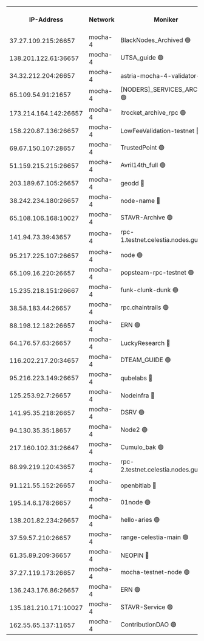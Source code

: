 


<table><tr><th>IP-Address</th><th>Network</th><th>Moniker</th><th>Latest Block Height</th><th>Earliest Block Height</th><th>Catching Up</th><th>Tx Index</th><th>Voting Power</th><th>Scan Time</th></tr><tr><td>37.27.109.215:26657</td><td>mocha-4</td><td>BlackNodes_Archived 🟢</td><td>2693073</td><td>1</td><td>False</td><td>off</td><td>0</td><td>2024-09-13T02:24:57.400501132UTC</td></tr><tr><td>138.201.122.61:36657</td><td>mocha-4</td><td>UTSA_guide 🟢</td><td>2693074</td><td>1</td><td>False</td><td>on</td><td>0</td><td>2024-09-13T02:25:01.775577974UTC</td></tr><tr><td>34.32.212.204:26657</td><td>mocha-4</td><td>astria-mocha-4-validator-1 🔴</td><td>2693074</td><td>1</td><td>False</td><td>on</td><td>10509044</td><td>2024-09-13T02:25:02.090558048UTC</td></tr><tr><td>65.109.54.91:21657</td><td>mocha-4</td><td>[NODERS]_SERVICES_ARCHIVE 🟢</td><td>2585030</td><td>1</td><td>False</td><td>on</td><td>0</td><td>2024-09-13T02:25:34.252421072UTC</td></tr><tr><td>173.214.164.142:26657</td><td>mocha-4</td><td>itrocket_archive_rpc 🟢</td><td>2693078</td><td>1</td><td>False</td><td>on</td><td>0</td><td>2024-09-13T02:25:47.172657566UTC</td></tr><tr><td>158.220.87.136:26657</td><td>mocha-4</td><td>LowFeeValidation-testnet 🔴</td><td>2585030</td><td>1</td><td>False</td><td>off</td><td>500001</td><td>2024-09-13T02:25:51.646765731UTC</td></tr><tr><td>69.67.150.107:28657</td><td>mocha-4</td><td>TrustedPoint 🟢</td><td>2693078</td><td>1</td><td>False</td><td>on</td><td>0</td><td>2024-09-13T02:25:58.521707180UTC</td></tr><tr><td>51.159.215.215:26657</td><td>mocha-4</td><td>Avril14th_full 🟢</td><td>2693080</td><td>1</td><td>False</td><td>on</td><td>0</td><td>2024-09-13T02:26:19.861019514UTC</td></tr><tr><td>203.189.67.105:26657</td><td>mocha-4</td><td>geodd 🔴</td><td>2693081</td><td>1</td><td>False</td><td>on</td><td>100008</td><td>2024-09-13T02:26:22.769908358UTC</td></tr><tr><td>38.242.234.180:26657</td><td>mocha-4</td><td>node-name 🔴</td><td>2693081</td><td>1</td><td>False</td><td>off</td><td>4051576</td><td>2024-09-13T02:26:27.779840561UTC</td></tr><tr><td>65.108.106.168:10027</td><td>mocha-4</td><td>STAVR-Archive 🟢</td><td>2693082</td><td>1</td><td>False</td><td>on</td><td>0</td><td>2024-09-13T02:26:45.848146629UTC</td></tr><tr><td>141.94.73.39:43657</td><td>mocha-4</td><td>rpc-1.testnet.celestia.nodes.guru 🟢</td><td>2693083</td><td>1</td><td>False</td><td>off</td><td>0</td><td>2024-09-13T02:26:55.112839762UTC</td></tr><tr><td>95.217.225.107:26657</td><td>mocha-4</td><td>node 🟢</td><td>2693084</td><td>1</td><td>False</td><td>on</td><td>0</td><td>2024-09-13T02:27:08.601185471UTC</td></tr><tr><td>65.109.16.220:26657</td><td>mocha-4</td><td>popsteam-rpc-testnet 🟢</td><td>2693085</td><td>1</td><td>False</td><td>on</td><td>0</td><td>2024-09-13T02:27:17.291043611UTC</td></tr><tr><td>15.235.218.151:26667</td><td>mocha-4</td><td>funk-clunk-dunk 🟢</td><td>2585030</td><td>1</td><td>False</td><td>off</td><td>0</td><td>2024-09-13T02:27:21.544001886UTC</td></tr><tr><td>38.58.183.44:26657</td><td>mocha-4</td><td>rpc.chaintrails 🟢</td><td>2693086</td><td>1</td><td>False</td><td>on</td><td>0</td><td>2024-09-13T02:27:32.197616900UTC</td></tr><tr><td>88.198.12.182:26657</td><td>mocha-4</td><td>ERN 🟢</td><td>2585030</td><td>1</td><td>False</td><td>off</td><td>0</td><td>2024-09-13T02:27:40.807514553UTC</td></tr><tr><td>64.176.57.63:26657</td><td>mocha-4</td><td>LuckyResearch 🔴</td><td>2693075</td><td>1582001</td><td>False</td><td>off</td><td>201075</td><td>2024-09-13T02:25:21.527557477UTC</td></tr><tr><td>116.202.217.20:34657</td><td>mocha-4</td><td>DTEAM_GUIDE 🟢</td><td>2585030</td><td>1680001</td><td>False</td><td>on</td><td>0</td><td>2024-09-13T02:25:06.614285326UTC</td></tr><tr><td>95.216.223.149:26657</td><td>mocha-4</td><td>qubelabs 🔴</td><td>2693087</td><td>1917526</td><td>False</td><td>on</td><td>64651215</td><td>2024-09-13T02:27:43.292808800UTC</td></tr><tr><td>125.253.92.7:26657</td><td>mocha-4</td><td>Nodeinfra 🔴</td><td>2693075</td><td>2070001</td><td>False</td><td>on</td><td>500001</td><td>2024-09-13T02:25:18.120323626UTC</td></tr><tr><td>141.95.35.218:26657</td><td>mocha-4</td><td>DSRV 🟢</td><td>2693083</td><td>2070001</td><td>False</td><td>off</td><td>0</td><td>2024-09-13T02:26:57.552823506UTC</td></tr><tr><td>94.130.35.35:18657</td><td>mocha-4</td><td>Node2 🟢</td><td>2585030</td><td>2256001</td><td>False</td><td>on</td><td>0</td><td>2024-09-13T02:27:50.935017370UTC</td></tr><tr><td>217.160.102.31:26647</td><td>mocha-4</td><td>Cumulo_bak 🟢</td><td>2693082</td><td>2300001</td><td>False</td><td>on</td><td>0</td><td>2024-09-13T02:26:40.891938539UTC</td></tr><tr><td>88.99.219.120:43657</td><td>mocha-4</td><td>rpc-2.testnet.celestia.nodes.guru 🟢</td><td>2693082</td><td>2368594</td><td>False</td><td>on</td><td>0</td><td>2024-09-13T02:26:40.397231175UTC</td></tr><tr><td>91.121.55.152:26657</td><td>mocha-4</td><td>openbitlab 🔴</td><td>2693074</td><td>2533260</td><td>False</td><td>off</td><td>501058</td><td>2024-09-13T02:25:08.990545802UTC</td></tr><tr><td>195.14.6.178:26657</td><td>mocha-4</td><td>01node 🟢</td><td>2693080</td><td>2584501</td><td>False</td><td>on</td><td>0</td><td>2024-09-13T02:26:15.384889974UTC</td></tr><tr><td>138.201.82.234:26657</td><td>mocha-4</td><td>hello-aries 🟢</td><td>2693081</td><td>2584501</td><td>False</td><td>on</td><td>0</td><td>2024-09-13T02:26:27.465901935UTC</td></tr><tr><td>37.59.57.210:26657</td><td>mocha-4</td><td>range-celestia-main 🟢</td><td>2693088</td><td>2589477</td><td>False</td><td>off</td><td>0</td><td>2024-09-13T02:27:45.677436595UTC</td></tr><tr><td>61.35.89.209:36657</td><td>mocha-4</td><td>NEOPIN 🔴</td><td>2693086</td><td>2592001</td><td>False</td><td>off</td><td>100001</td><td>2024-09-13T02:27:27.182621850UTC</td></tr><tr><td>37.27.119.173:26657</td><td>mocha-4</td><td>mocha-testnet-node 🟢</td><td>2693082</td><td>2631379</td><td>False</td><td>on</td><td>0</td><td>2024-09-13T02:26:45.395582262UTC</td></tr><tr><td>136.243.176.86:26657</td><td>mocha-4</td><td>ERN 🟢</td><td>2693084</td><td>2686501</td><td>False</td><td>off</td><td>0</td><td>2024-09-13T02:27:02.054290904UTC</td></tr><tr><td>135.181.210.171:10027</td><td>mocha-4</td><td>STAVR-Service 🟢</td><td>2693083</td><td>2691501</td><td>False</td><td>on</td><td>0</td><td>2024-09-13T02:26:52.721932332UTC</td></tr><tr><td>162.55.65.137:11657</td><td>mocha-4</td><td>ContributionDAO 🟢</td><td>2693081</td><td>2692642</td><td>False</td><td>off</td><td>0</td><td>2024-09-13T02:26:27.191018794UTC</td></tr></table>